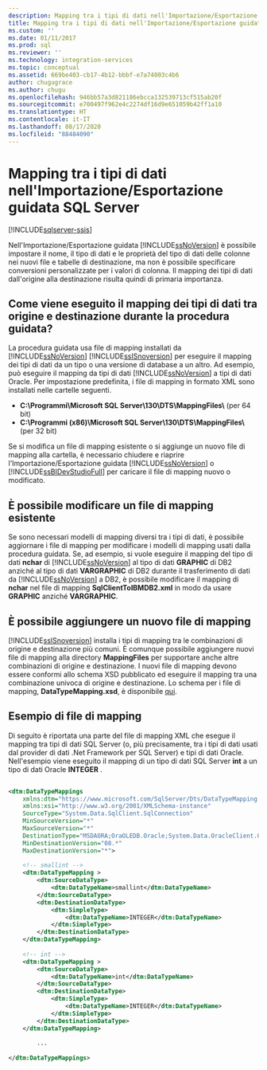 ```yaml
---
description: Mapping tra i tipi di dati nell'Importazione/Esportazione guidata SQL Server
title: Mapping tra i tipi di dati nell'Importazione/Esportazione guidata SQL Server | Microsoft Docs
ms.custom: ''
ms.date: 01/11/2017
ms.prod: sql
ms.reviewer: ''
ms.technology: integration-services
ms.topic: conceptual
ms.assetid: 669be403-cb17-4b12-bbbf-e7a74003c4b6
author: chugugrace
ms.author: chugu
ms.openlocfilehash: 946bb57a3d821186ebcca132539713cf515ab20f
ms.sourcegitcommit: e700497f962e4c2274df16d9e651059b42ff1a10
ms.translationtype: HT
ms.contentlocale: it-IT
ms.lasthandoff: 08/17/2020
ms.locfileid: "88484090"
---
```

# <a name="data-type-mapping-in-the-sql-server-import-and-export-wizard"></a>Mapping tra i tipi di dati nell'Importazione/Esportazione guidata SQL Server

[!INCLUDE[sqlserver-ssis](../../includes/applies-to-version/sqlserver-ssis.md)]


 Nell'Importazione/Esportazione guidata [!INCLUDE[ssNoVersion](../../includes/ssnoversion-md.md)] è possibile impostare il nome, il tipo di dati e le proprietà del tipo di dati delle colonne nei nuovi file e tabelle di destinazione, ma non è possibile specificare conversioni personalizzate per i valori di colonna. Il mapping dei tipi di dati dall'origine alla destinazione risulta quindi di primaria importanza.  
  
##  <a name="how-does-the-wizard-map-data-types-between-source-and-destination"></a><a name="wizardMapping"></a> Come viene eseguito il mapping dei tipi di dati tra origine e destinazione durante la procedura guidata?
La procedura guidata usa file di mapping installati da [!INCLUDE[ssNoVersion](../../includes/ssnoversion-md.md)] [!INCLUDE[ssISnoversion](../../includes/ssisnoversion-md.md)] per eseguire il mapping dei tipi di dati da un tipo o una versione di database a un altro. Ad esempio, può eseguire il mapping da tipi di dati [!INCLUDE[ssNoVersion](../../includes/ssnoversion-md.md)] a tipi di dati Oracle. Per impostazione predefinita, i file di mapping in formato XML sono installati nelle cartelle seguenti.
-   **C:\Programmi\Microsoft SQL Server\130\DTS\MappingFiles\\** (per 64 bit)
-   **C:\Programmi (x86)\Microsoft SQL Server\130\DTS\MappingFiles\\** (per 32 bit)  
  
 Se si modifica un file di mapping esistente o si aggiunge un nuovo file di mapping alla cartella, è necessario chiudere e riaprire l'Importazione/Esportazione guidata [!INCLUDE[ssNoVersion](../../includes/ssnoversion-md.md)] o [!INCLUDE[ssBIDevStudioFull](../../includes/ssbidevstudiofull-md.md)] per caricare il file di mapping nuovo o modificato.  
 
## <a name="you-can-change-an-existing-mapping-file"></a>È possibile modificare un file di mapping esistente
Se sono necessari modelli di mapping diversi tra i tipi di dati, è possibile aggiornare i file di mapping per modificare i modelli di mapping usati dalla procedura guidata. Se, ad esempio, si vuole eseguire il mapping del tipo di dati  **nchar** di [!INCLUDE[ssNoVersion](../../includes/ssnoversion-md.md)] al tipo di dati **GRAPHIC** di DB2 anziché al tipo di dati **VARGRAPHIC** di DB2 durante il trasferimento di dati da [!INCLUDE[ssNoVersion](../../includes/ssnoversion-md.md)] a DB2, è possibile modificare il mapping di **nchar** nel file di mapping **SqlClientToIBMDB2.xml** in modo da usare **GRAPHIC** anziché **VARGRAPHIC**.  
  
## <a name="you-can-add-a-new-mapping-file"></a>È possibile aggiungere un nuovo file di mapping
[!INCLUDE[ssISnoversion](../../includes/ssisnoversion-md.md)] installa i tipi di mapping tra le combinazioni di origine e destinazione più comuni. È comunque possibile aggiungere nuovi file di mapping alla directory **MappingFiles** per supportare anche altre combinazioni di origine e destinazione. I nuovi file di mapping devono essere conformi allo schema XSD pubblicato ed eseguire il mapping tra una combinazione univoca di origine e destinazione. Lo schema per i file di mapping, **DataTypeMapping.xsd**, è disponibile [qui](https://schemas.microsoft.com/sqlserver/2008/07/IntegrationServices/DataTypeMapping/DataTypeMapping.xsd).
 
## <a name="sample-mapping-file"></a>Esempio di file di mapping
Di seguito è riportata una parte del file di mapping XML che esegue il mapping tra tipi di dati SQL Server (o, più precisamente, tra i tipi di dati usati dal provider di dati .Net Framework per SQL Server) e tipi di dati Oracle. Nell'esempio viene eseguito il mapping di un tipo di dati SQL Server **int** a un tipo di dati Oracle **INTEGER** .
  
```xml  
  
<dtm:DataTypeMappings  
    xmlns:dtm="https://www.microsoft.com/SqlServer/Dts/DataTypeMapping.xsd"   
    xmlns:xsi="http://www.w3.org/2001/XMLSchema-instance"  
    SourceType="System.Data.SqlClient.SqlConnection"   
    MinSourceVersion="*"   
    MaxSourceVersion="*"   
    DestinationType="MSDAORA;OraOLEDB.Oracle;System.Data.OracleClient.OracleConnection"   
    MinDestinationVersion="08.*"   
    MaxDestinationVersion="*">  
  
    <!-- smallint -->  
    <dtm:DataTypeMapping >  
        <dtm:SourceDataType>  
            <dtm:DataTypeName>smallint</dtm:DataTypeName>  
        </dtm:SourceDataType>  
        <dtm:DestinationDataType>  
            <dtm:SimpleType>  
                <dtm:DataTypeName>INTEGER</dtm:DataTypeName>  
            </dtm:SimpleType>  
        </dtm:DestinationDataType>  
    </dtm:DataTypeMapping>    
  
    <!-- int -->  
    <dtm:DataTypeMapping >  
        <dtm:SourceDataType>  
            <dtm:DataTypeName>int</dtm:DataTypeName>  
        </dtm:SourceDataType>  
        <dtm:DestinationDataType>  
            <dtm:SimpleType>  
                <dtm:DataTypeName>INTEGER</dtm:DataTypeName>  
            </dtm:SimpleType>  
        </dtm:DestinationDataType>  
    </dtm:DataTypeMapping>    
  
        ...  
  
</dtm:DataTypeMappings>  
  
```  

